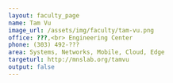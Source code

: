```yaml
---
layout: faculty_page
name: Tam Vu
image_url: /assets/img/faculty/tam-vu.png
office: ???,<br> Engineering Center
phone: (303) 492-???
area: Systems, Networks, Mobile, Cloud, Edge
targeturl: http://mnslab.org/tamvu
output: false
---
```

